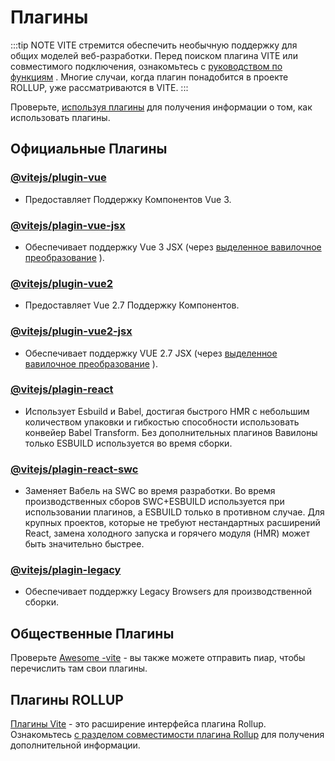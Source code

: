 # Плагины

:::tip NOTE
VITE стремится обеспечить необычную поддержку для общих моделей веб-разработки. Перед поиском плагина VITE или совместимого подключения, ознакомьтесь с [руководством по функциям](../guide/features.md) . Многие случаи, когда плагин понадобится в проекте ROLLUP, уже рассматриваются в VITE.
:::

Проверьте, [используя плагины](../guide/using-plugins) для получения информации о том, как использовать плагины.

## Официальные Плагины

### [@vitejs/plugin-vue](https://github.com/vitejs/vite-plugin-vue/tree/main/packages/plugin-vue)

- Предоставляет Поддержку Компонентов Vue 3.

### [@vitejs/plagin-vue-jsx](https://github.com/vitejs/vite-plugin-vue/tree/main/packages/plugin-vue-jsx)

- Обеспечивает поддержку Vue 3 JSX (через [выделенное вавилочное преобразование](https://github.com/vuejs/jsx-next) ).

### [@vitejs/plugin-vue2](https://github.com/vitejs/vite-plugin-vue2)

- Предоставляет Vue 2.7 Поддержку Компонентов.

### [@vitejs/plugin-vue2-jsx](https://github.com/vitejs/vite-plugin-vue2-jsx)

- Обеспечивает поддержку VUE 2.7 JSX (через [выделенное вавилочное преобразование](https://github.com/vuejs/jsx-vue2/) ).

### [@vitejs/plagin-react](https://github.com/vitejs/vite-plugin-react/tree/main/packages/plugin-react)

- Использует Esbuild и Babel, достигая быстрого HMR с небольшим количеством упаковки и гибкостью способности использовать конвейер Babel Transform. Без дополнительных плагинов Вавилоны только ESBUILD используется во время сборки.

### [@vitejs/plagin-react-swc](https://github.com/vitejs/vite-plugin-react-swc)

- Заменяет Вабель на SWC во время разработки. Во время производственных сборов SWC+ESBUILD используется при использовании плагинов, а ESBUILD только в противном случае. Для крупных проектов, которые не требуют нестандартных расширений React, замена холодного запуска и горячего модуля (HMR) может быть значительно быстрее.

### [@vitejs/plagin-legacy](https://github.com/vitejs/vite/tree/main/packages/plugin-legacy)

- Обеспечивает поддержку Legacy Browsers для производственной сборки.

## Общественные Плагины

Проверьте [Awesome -vite](https://github.com/vitejs/awesome-vite#plugins) - вы также можете отправить пиар, чтобы перечислить там свои плагины.

## Плагины ROLLUP

[Плагины Vite](../guide/api-plugin) - это расширение интерфейса плагина Rollup. Ознакомьтесь [с разделом совместимости плагина Rollup](../guide/api-plugin#rollup-plugin-compatibility) для получения дополнительной информации.
